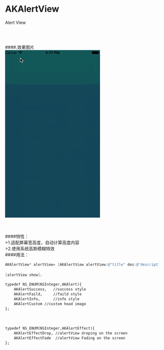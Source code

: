 # AKAlertView
Alert View


<br /><br />

####.效果图片<br />
![image](./AKAlertDemo.gif)<br /><br />

<br />
####特性：<br />
>1.适配屏幕宽高度，自动计算高度内容<br />
>2.使用系统高斯模糊特效

<br />
####用法：<br />



```objective-c
AKAlertView* alertView= [AKAlertView alertView:@"title" des:@"description"  type:AKAlertSuccess effect:AKAlertEffectDrop sureTitle:sureTitle cancelTitle:cancelTitle];
            
[alertView show];
```


```
typedef NS_ENUM(NSInteger,AKAlert){
    AKAlertSuccess,   //success style
    AKAlertFaild,     //faild style
    AKAlertInfo,      //info style
    AKAlertCustom //custom head image
};



typedef NS_ENUM(NSInteger,AKAlertEffect){
    AKAlertEffectDrop, //alertView droping on the screen
    AKAlertEffectFade  //alertView Fading on the screen
};

```
